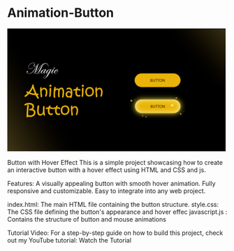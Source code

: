 # Animation-Button

<img style="width: 500px;" src='cover.gold-button.jpg'>

Button with Hover Effect
This is a simple project showcasing how to create an interactive button with a hover effect using HTML and CSS and js.

Features:
A visually appealing button with smooth hover animation.
Fully responsive and customizable.
Easy to integrate into any web project.

index.html: The main HTML file containing the button structure.
style.css: The CSS file defining the button's appearance and hover effec
javascript.js : Contains the structure of button and mouse animations

Tutorial Video:
For a step-by-step guide on how to build this project, check out my YouTube tutorial:
Watch the Tutorial
